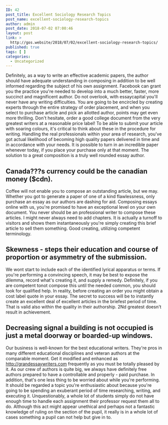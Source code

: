 ```yaml
---
ID: 42
post_title: Excellent Sociology Research Topics
post_name: excellent-sociology-research-topics
author: admin
post_date: 2018-07-02 07:00:46
layout: post
link: >
  http://gos.website/2018/07/02/excellent-sociology-research-topics/
published: true
tags: [ ]
categories:
  - Uncategorized
---
```

<p>Definitely, as a way to write an effective academic papers, the author should have adequate understanding in composing in addition to be well informed regarding the subject of his own assignment. Facebook can grant you the practice you're needed to develop into a much better, faster, more succinct and magnificent author.<!--more--> Do not overlook, with essaycapital you'll never have any writing difficulties. You are going to be encircled by creating experts through the entire strategy of order placement, and when you select to purchase article and pick an allotted author, points may get even more thrilling. Don't hesitate, order a good college document from the very greatest writers at a reasonable price label! To be able to submit your article with soaring colours, it's critical to think about these in the procedure for writing. Handling the real professionals within your area of research, you've got actual likelihood of becoming high quality papers delivered in time and in accordance with your needs. It is possible to turn in an incredible paper whenever today, if you place your purchase only at that moment. The solution to a great composition is a truly well rounded essay author.  <h2>Canada???s currency could be the canadian money ($cdn).</h2></p><p>Coffee will not enable you to compose an outstanding article, but we may. Whether you got to generate a paper of one of a kind flawlessness, only purchase an essay as our authors are dashing for aid. Composing essays online with us, you're promised to have an exceptional level on your own document. You never should be an professional writer to compose these articles. I might never always need to add chapters. It is actually a turnoff to visitors and shows them instantaneously you're simply creating this brief article to sell them something. Good creating, utilizing competent terminology.   <h2>Skewness - steps their education and course of proportion or asymmetry of the submission.</h2></p><p>We wont start to include each of the identified lyrical apparatus or terms. If you're performing a convincing speech, it may be best to expose the dilemma, record what's creating it, and supply a remedy. Definitely, if you are competent tonot compose this until the needed common, you should look for qualified help. In reality, before creating an order you might obtain a cost label quote in your essay. The secret to success will be to instantly create an excellent deal of excellent articles in the briefest period of time. That is valid also within the quality in their authorship. 2Nd greatest doesn't result in achievement.   <h2>Decreasing signal a building is not occupied is just a metal doorway or boarded-up windows.</h2></p><p>Our business is well-known for the best educational writers. They're pros in many different educational disciplines and veteran authors at the comparable moment. Get it modified and enhanced as <a href="http://grandessaywriters.com/">http://grandessaywriters.com</a> frequently as you must be totally pleased by it. As our crew of authors is quite big, we always have definitely free authors prepared to have a controllable and properly - paid purchase. In addition, that's one less thing to be worried about while you're performing. It should be regarded a topic you're enthusiastic about because you're going to be spending an exuberant period of time researching, writing, and executing it. Unquestionably, a whole lot of students simply do not have enough time to handle each assignment their professor request them all to do. Although this act might appear unethical and perhaps not a fantastic knowledge of ruling on the section of the pupil, it really is in a whole lot of cases something a pupil can not help but give in to. 
</p>